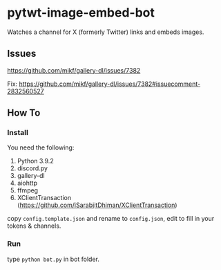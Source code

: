 # pytwt-image-embed-bot
Watches a channel for X (formerly Twitter) links and embeds images.

## Issues
https://github.com/mikf/gallery-dl/issues/7382

Fix: https://github.com/mikf/gallery-dl/issues/7382#issuecomment-2832560527

## How To

### Install

You need the following: 

 1. Python 3.9.2 
 2. discord.py 
 3. gallery-dl
 4. aiohttp
 5. ffmpeg
 6. XClientTransaction (https://github.com/iSarabjitDhiman/XClientTransaction)

copy `config.template.json` and rename to `config.json`, edit to fill in your tokens & channels.

### Run

type `python bot.py` in bot folder.
